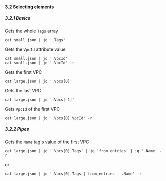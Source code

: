 #### 3.2 Selecting elements

##### 3.2.1 Basics 

Gets the whole `Tags` array

	cat small.json | jq '.Tags'

Gets the `VpcId` attribute value

	cat small.json | jq '.VpcId'
	cat small.json | jq '.VpcId' -r

Gets the first VPC

	cat large.json | jq '.Vpcs[0]'

Gets the last VPC

	cat large.json | jq '.Vpcs[-1]'

Gets `VpcId` of the first VPC

	cat large.json | jq '.Vpcs[0].VpcId' -r

##### 3.2.2 Pipes

Gets the `Name` tag's value of the first VPC

	cat large.json | jq '.Vpcs[0].Tags' | jq 'from_entries' | jq '.Name' -r
	
or

	cat large.json | jq '.Vpcs[0].Tags | from_entries | .Name' -r
